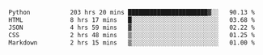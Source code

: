 <!--START_SECTION:waka-->

```txt
Python           203 hrs 20 mins ██████████████████████▓░░   90.13 %
HTML             8 hrs 17 mins   █░░░░░░░░░░░░░░░░░░░░░░░░   03.68 %
JSON             4 hrs 59 mins   ▓░░░░░░░░░░░░░░░░░░░░░░░░   02.22 %
CSS              2 hrs 48 mins   ▒░░░░░░░░░░░░░░░░░░░░░░░░   01.25 %
Markdown         2 hrs 15 mins   ▒░░░░░░░░░░░░░░░░░░░░░░░░   01.00 %
```

<!--END_SECTION:waka-->
